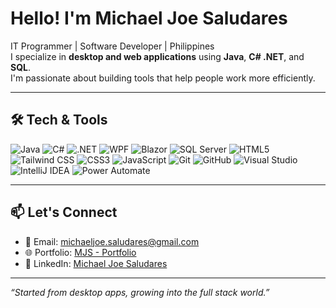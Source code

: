 # Hello! I'm Michael Joe Saludares

IT Programmer | Software Developer | Philippines  
I specialize in **desktop and web applications** using **Java**, **C# .NET**, and **SQL**.  
I'm passionate about building tools that help people work more efficiently.

---

## 🛠 Tech & Tools

![Java](https://img.shields.io/badge/Java-ED8B00?style=for-the-badge&logo=java&logoColor=white)
![C#](https://img.shields.io/badge/C%23-239120?style=for-the-badge&logo=c-sharp&logoColor=white)
![.NET](https://img.shields.io/badge/.NET-512BD4?style=for-the-badge&logo=dotnet&logoColor=white)
![WPF](https://img.shields.io/badge/WPF-6A1577?style=for-the-badge&logo=windows&logoColor=white)
![Blazor](https://img.shields.io/badge/Blazor-512BD4?style=for-the-badge&logo=blazor&logoColor=white)
![SQL Server](https://img.shields.io/badge/SQL%20Server-CC2927?style=for-the-badge&logo=microsoftsqlserver&logoColor=white)
![HTML5](https://img.shields.io/badge/HTML5-E34F26?style=for-the-badge&logo=html5&logoColor=white)
![Tailwind CSS](https://img.shields.io/badge/Tailwind%20CSS-06B6D4?style=for-the-badge&logo=tailwind-css&logoColor=white)
![CSS3](https://img.shields.io/badge/CSS3-1572B6?style=for-the-badge&logo=css3&logoColor=white)
![JavaScript](https://img.shields.io/badge/JavaScript-F7DF1E?style=for-the-badge&logo=javascript&logoColor=black)
![Git](https://img.shields.io/badge/Git-F05032?style=for-the-badge&logo=git&logoColor=white)
![GitHub](https://img.shields.io/badge/GitHub-181717?style=for-the-badge&logo=github&logoColor=white)
![Visual Studio](https://img.shields.io/badge/Visual%20Studio-5C2D91?style=for-the-badge&logo=visualstudio&logoColor=white)
![IntelliJ IDEA](https://img.shields.io/badge/IntelliJ%20IDEA-000000?style=for-the-badge&logo=intellijidea&logoColor=white)
![Power Automate](https://img.shields.io/badge/Power%20Automate-0078D4?style=for-the-badge&logo=microsoft-power-automate&logoColor=white)

---

## 📫 Let's Connect

- 📧 Email: michaeljoe.saludares@gmail.com  
- 🌐 Portfolio: [MJS - Portfolio](https://michael-joe-saludares.vercel.app/)
- 💼 LinkedIn: [Michael Joe Saludares](https://www.linkedin.com/in/michael-joe-saludares-45a3482aa/)

---

_“Started from desktop apps, growing into the full stack world.”_

